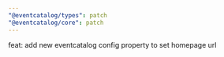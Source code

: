 ```yaml
---
"@eventcatalog/types": patch
"@eventcatalog/core": patch
---
```


feat: add new eventcatalog config property to set homepage url
